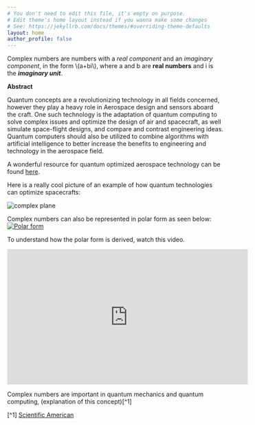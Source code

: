 ```yaml
---
# You don't need to edit this file, it's empty on purpose.
# Edit theme's home layout instead if you wanna make some changes
# See: https://jekyllrb.com/docs/themes/#overriding-theme-defaults
layout: home
author_profile: false
---
```


Complex numbers are numbers with a *real component* and an *imaginary component*, in the form \\(a+bi\\), where a and b are **real numbers** and i is the ***imaginary unit***.

**Abstract**

Quantum concepts are a revolutionizing technology in all fields concerned, however they play a heavy role in Aerospace design and sensors aboard the craft. One such technology is the adaptation of quantum computing to solve complex issues and optimize the design of air and spacecraft, as well simulate space-flight designs, and compare and contrast engineering ideas. Quantum computers should also be utilized to combine algorithms with artificial intelligence to better increase the benefits to engineering and technology in the aerospace field.


A wonderful resource for quantum optimized aerospace technology can be found [here](https://en.wikipedia.org/wiki/Complex_number).

Here is a really cool picture of an example of how quantum technologies can optimize spacecrafts:

![complex plane]([https://upload.wikimedia.org/wikipedia/commons/5/57/90-Degree_Rotations_in_the_Complex_Plane.png](https://nextbigfuture.s3.amazonaws.com/uploads/2019/02/quantumneural.jpg))

Complex numbers can also be represented in polar form as seen below:
[![Polar form](https://www.songho.ca/math/euler/files/euler17.png)](https://www.songho.ca/math/euler/files/euler17.png)

To understand how the polar form is derived, watch this video.
<iframe width="560" height="315" src="https://www.youtube.com/embed/lFT2hwsCMls?si=JOl8VpLVjfM1kp1n" title="YouTube video player" frameborder="0" allow="accelerometer; autoplay; clipboard-write; encrypted-media; gyroscope; picture-in-picture; web-share" referrerpolicy="strict-origin-when-cross-origin" allowfullscreen></iframe>

Complex numbers are important in quantum mechanics and quantum computing, (explanation of this concept)[^1] 

[^1] [Scientific American](https://www.scientificamerican.com/article/quantum-physics-falls-apart-without-imaginary-numbers/#:~:text=Standard%20quantum%20theory%2C%20with%20its,that%20these%20other%20versions%20lack.)
